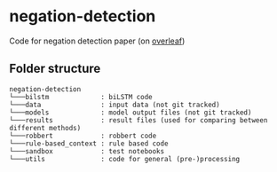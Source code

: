 # negation-detection
Code for negation detection paper (on [overleaf](https://www.overleaf.com/project/6065e48860e8c2d84507d19e))

## Folder structure
```
negation-detection
└───bilstm             : biLSTM code 
└───data               : input data (not git tracked)
└───models             : model output files (not git tracked)
└───results            : result files (used for comparing between different methods)
└───robbert            : robbert code
└───rule-based_context : rule based code
└───sandbox            : test notebooks
└───utils              : code for general (pre-)processing
```
